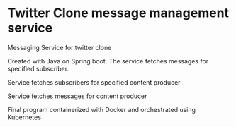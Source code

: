 # Twitter Clone message management service
Messaging Service for twitter clone

Created with Java on Spring boot. The service fetches messages for specified subscriber. 

Service fetches subscribers for specified content producer 

Service fetches messages for content producer 

Final program containerized with Docker and orchestrated using Kubernetes 
